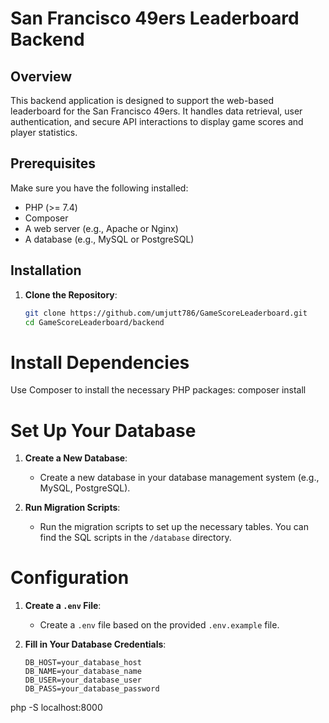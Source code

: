 # San Francisco 49ers Leaderboard Backend

## Overview

This backend application is designed to support the web-based leaderboard for the San Francisco 49ers. It handles data retrieval, user authentication, and secure API interactions to display game scores and player statistics.

## Prerequisites

Make sure you have the following installed:

- PHP (>= 7.4)
- Composer
- A web server (e.g., Apache or Nginx)
- A database (e.g., MySQL or PostgreSQL)

## Installation

1. **Clone the Repository**:

   ```bash
   git clone https://github.com/umjutt786/GameScoreLeaderboard.git
   cd GameScoreLeaderboard/backend
# Install Dependencies

Use Composer to install the necessary PHP packages:
    composer install

# Set Up Your Database

1. **Create a New Database**:
   - Create a new database in your database management system (e.g., MySQL, PostgreSQL).

2. **Run Migration Scripts**:
   - Run the migration scripts to set up the necessary tables. You can find the SQL scripts in the `/database` directory.

# Configuration

1. **Create a `.env` File**:
   - Create a `.env` file based on the provided `.env.example` file.

2. **Fill in Your Database Credentials**:

   ```plaintext
   DB_HOST=your_database_host
   DB_NAME=your_database_name
   DB_USER=your_database_user
   DB_PASS=your_database_password

php -S localhost:8000

